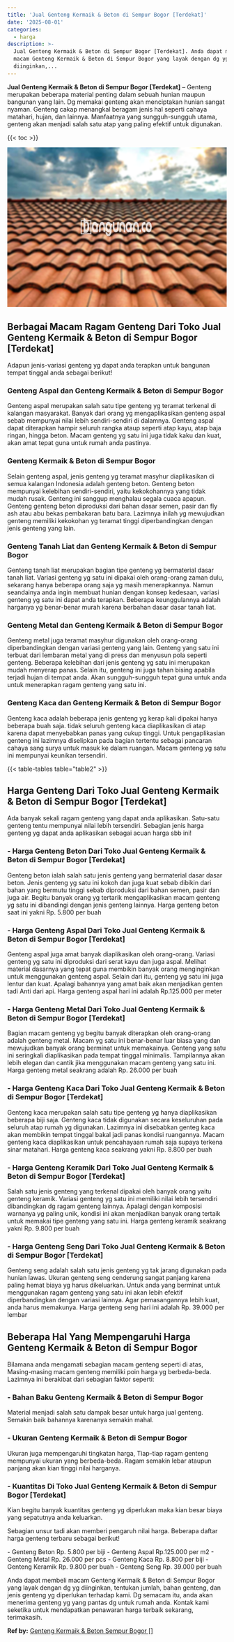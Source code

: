 ```yaml
---
title: 'Jual Genteng Kermaik & Beton di Sempur Bogor [Terdekat]'
date: '2025-08-01'
categories:
  - harga
description: >-
  Jual Genteng Kermaik & Beton di Sempur Bogor [Terdekat]. Anda dapat membeli
  macam Genteng Kermaik & Beton di Sempur Bogor yang layak dengan dg yg
  diinginkan,...
---
```


**Jual Genteng Kermaik & Beton di Sempur Bogor \[Terdekat\]** – Genteng merupakan beberapa material penting dalam sebuah hunian maupun bangunan yang lain. Dg memakai genteng akan menciptakan hunian sangat nyaman. Genteng cakap menangkal beragam jenis hal seperti cahaya matahari, hujan, dan lainnya. Manfaatnya yang sungguh-sungguh utama, genteng akan menjadi salah satu atap yang paling efektif untuk digunakan.

{{< toc >}}

![Jual Genteng Kermaik & Beton di Sempur Bogor [Terdekat]](/images/genteng-minimalis-murah32.png)

## Berbagai Macam Ragam Genteng Dari Toko Jual Genteng Kermaik & Beton di Sempur Bogor \[Terdekat\]

Adapun jenis-variasi genteng yg dapat anda terapkan untuk bangunan tempat tinggal anda sebagai berikut!

### Genteng Aspal dan Genteng Kermaik & Beton di Sempur Bogor

Genteng aspal merupakan salah satu tipe genteng yg teramat terkenal di kalangan masyarakat. Banyak dari orang yg mengaplikasikan genteng aspal sebab mempunyai nilai lebih sendiri-sendiri di dalamnya. Genteng aspal dapat diterapkan hampir seluruh rangka ataup seperti atap kayu, atap baja ringan, hingga beton. Macam genteng yg satu ini juga tidak kaku dan kuat, akan amat tepat guna untuk rumah anda pastinya.

### Genteng Kermaik & Beton di Sempur Bogor

Selain genteng aspal, jenis genteng yg teramat masyhur diaplikasikan di semua kalangan Indonesia adalah genteng beton. Genteng beton mempunyai kelebihan sendiri-sendiri, yaitu kekokohannya yang tidak mudah rusak. Genteng ini sanggup menghalau segala cuaca apapun. Genteng genteng beton diproduksi dari bahan dasar semen, pasir dan fly ash atau abu bekas pembakaran batu bara. Lazimnya inilah yg mewujudkan genteng memiliki kekokohan yg teramat tinggi diperbandingkan dengan jenis genteng yang lain.

### Genteng Tanah Liat dan Genteng Kermaik & Beton di Sempur Bogor

Genteng tanah liat merupakan bagian tipe genteng yg bermaterial dasar tanah liat. Variasi genteng yg satu ini dipakai oleh orang-orang zaman dulu, sekarang hanya beberapa orang saja yg masih menerapkannya. Namun seandainya anda ingin membuat hunian dengan konsep kedesaan, variasi genteng yg satu ini dapat anda terapkan. Beberapa keunggulannya adalah harganya yg benar-benar murah karena berbahan dasar dasar tanah liat.

### Genteng Metal dan Genteng Kermaik & Beton di Sempur Bogor

Genteng metal juga teramat masyhur digunakan oleh orang-orang diperbandingkan dengan variasi genteng yang lain. Genteng yang satu ini terbuat dari lembaran metal yang di press dan menyusun pola seperti genteng. Beberapa kelebihan dari jenis genteng yg satu ini merupakan mudah menyerap panas. Selain itu, genteng ini juga tahan bising apabila terjadi hujan di tempat anda. Akan sungguh-sungguh tepat guna untuk anda untuk menerapkan ragam genteng yang satu ini.

### Genteng Kaca dan Genteng Kermaik & Beton di Sempur Bogor

Genteng kaca adalah beberapa jenis genteng yg kerap kali dipakai hanya beberapa buah saja. tidak seluruh genteng kaca diaplikasikan di atap karena dapat menyebabkan panas yang cukup tinggi. Untuk pengaplikasian genteng ini lazimnya diselipkan pada bagian tertentu sebagai pancaran cahaya sang surya untuk masuk ke dalam ruangan. Macam genteng yg satu ini mempunyai keunikan tersendiri.

{{< table-tables table="table2" >}}

## Harga Genteng Dari Toko Jual Genteng Kermaik & Beton di Sempur Bogor \[Terdekat\]

Ada banyak sekali ragam genteng yang dapat anda aplikasikan. Satu-satu genteng tentu mempunyai nilai lebih tersendiri. Sebagian jenis harga genteng yg dapat anda aplikasikan sebagai acuan harga sbb ini!

### \- Harga Genteng Beton Dari Toko Jual Genteng Kermaik & Beton di Sempur Bogor \[Terdekat\]

Genteng beton ialah salah satu jenis genteng yang bermaterial dasar dasar beton. Jenis genteng yg satu ini kokoh dan juga kuat sebab dibikin dari bahan yang bermutu tinggi sebab diproduksi dari bahan semen, pasir dan juga air. Begitu banyak orang yg tertarik mengaplikasikan macam genteng yg satu ini dibandingi dengan jenis genteng lainnya. Harga genteng beton saat ini yakni Rp. 5.800 per buah

### \- Harga Genteng Aspal Dari Toko Jual Genteng Kermaik & Beton di Sempur Bogor \[Terdekat\]

Genteng aspal juga amat banyak diaplikasikan oleh orang-orang. Variasi genteng yg satu ini diproduksi dari serat kayu dan juga aspal. Melihat material dasarnya yang tepat guna membikin banyak orang menginginkan untuk menggunakan genteng aspal. Selain dari itu, genteng yg satu ini juga lentur dan kuat. Apalagi bahannya yang amat baik akan menjadikan genten tadi Anti dari api. Harga genteng aspal hari ini adalah Rp.125.000 per meter

### \- Harga Genteng Metal Dari Toko Jual Genteng Kermaik & Beton di Sempur Bogor \[Terdekat\]

Bagian macam genteng yg begitu banyak diterapkan oleh orang-orang adalah genteng metal. Macam yg satu ini benar-benar luar biasa yang dan mewujudkan banyak orang berminat untuk memakainya. Genteng yang satu ini seringkali diaplikasikan pada tempat tinggal minimalis. Tampilannya akan lebih elegan dan cantik jika menggunakan macam genteng yang satu ini. Harga genteng metal seakrang adalah Rp. 26.000 per buah

### \- Harga Genteng Kaca Dari Toko Jual Genteng Kermaik & Beton di Sempur Bogor \[Terdekat\]

Genteng kaca merupakan salah satu tipe genteng yg hanya diaplikasikan beberapa biji saja. Genteng kaca tidak digunakan secara keseluruhan pada seluruh atap rumah yg digunakan. Lazimnya ini disebabkan genteg kaca akan membikin tempat tinggal bakal jadi panas kondisi ruangannya. Macam genteng kaca diaplikasikan untuk pencahayaan rumah saja supaya terkena sinar matahari. Harga genteng kaca seakrang yakni Rp. 8.800 per buah

### \- Harga Genteng Keramik Dari Toko Jual Genteng Kermaik & Beton di Sempur Bogor \[Terdekat\]

Salah satu jenis genteng yang terkenal dipakai oleh banyak orang yaitu genteng keramik. Variasi genteng yg satu ini memiliki nilai lebih tersendiri dibandingkan dg ragam genteng lainnya. Apalagi dengan komposisi warnanya yg paling unik, kondisi ini akan menjadikan banyak orang tertaik untuk memakai tipe genteng yang satu ini. Harga genteng keramik seakrang yakni Rp. 9.800 per buah

### \- Harga Genteng Seng Dari Toko Jual Genteng Kermaik & Beton di Sempur Bogor \[Terdekat\]

Genteng seng adalah salah satu jenis genteng yg tak jarang digunakan pada hunian lawas. Ukuran genteng seng cenderung sangat panjang karena paling hemat biaya yg harus dikeluarkan. Untuk anda yang berminat untuk menggunakan ragam genteng yang satu ini akan lebih efektif diperbandingkan dengan variasi lainnya. Agar pemasangannya lebih kuat, anda harus memakunya. Harga genteng seng hari ini adalah Rp. 39.000 per lembar

## Beberapa Hal Yang Mempengaruhi Harga Genteng Kermaik & Beton di Sempur Bogor

Bilamana anda mengamati sebagian macam genteng seperti di atas, Masing-masing macam genteng memiliki poin harga yg berbeda-beda. Lazimnya ini berakibat dari sebagian faktor seperti:

### \- Bahan Baku Genteng Kermaik & Beton di Sempur Bogor

Material menjadi salah satu dampak besar untuk harga jual genteng. Semakin baik bahannya karenanya semakin mahal.

### \- Ukuran Genteng Kermaik & Beton di Sempur Bogor

Ukuran juga mempengaruhi tingkatan harga, Tiap-tiap ragam genteng mempunyai ukuran yang berbeda-beda. Ragam semakin lebar ataupun panjang akan kian tinggi nilai harganya.

### \- Kuantitas Di Toko Jual Genteng Kermaik & Beton di Sempur Bogor \[Terdekat\]

Kian begitu banyak kuantitas genteng yg diperlukan maka kian besar biaya yang sepatutnya anda keluarkan.

Sebagian unsur tadi akan memberi pengaruh nilai harga. Beberapa daftar harga genteng terbaru sebagai berikut!

\- Genteng Beton Rp. 5.800 per biji - Genteng Aspal Rp.125.000 per m2 - Genteng Metal Rp. 26.000 per pcs - Genteng Kaca Rp. 8.800 per biji - Genteng Keramik Rp. 9.800 per buah - Genteng Seng Rp. 39.000 per buah

Anda dapat membeli macam Genteng Kermaik & Beton di Sempur Bogor yang layak dengan dg yg diinginkan, tentukan jumlah, bahan genteng, dan jenis genteng yg diperlukan terhadap kami. Dg semacam itu, anda akan menerima genteng yg yang pantas dg untuk rumah anda. Kontak kami seketika untuk mendapatkan penawaran harga terbaik sekarang, terimakasih.

**Ref by:**  [Genteng Kermaik & Beton  Sempur Bogor []](https://id.wikipedia.org/wiki/Genteng)
